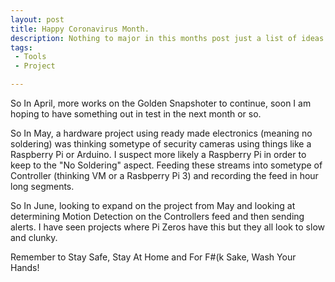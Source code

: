 ```yaml
---
layout: post
title: Happy Coronavirus Month.
description: Nothing to major in this months post just a list of ideas to keep use busy whilst Socially Isolating.
tags:
 - Tools
 - Project

---
```


So In April, more works on the Golden Snapshoter to continue, soon I am hoping to have something out in test in the next month or so.
<br />

So In May, a hardware project using ready made electronics (meaning no soldering) was thinking sometype of security cameras using things like a Raspberry Pi or Arduino. I suspect more likely a Raspberry Pi in order to keep to the "No Soldering" aspect. Feeding these streams into sometype of Controller (thinking VM or a Rasbperry Pi 3) and recording the feed in hour long segments.
<br />

So In June, looking to expand on the project from May and looking at determining Motion Detection on the Controllers feed and then sending alerts. I have seen projects where Pi Zeros have this but they all look to slow and clunky.
<br />

Remember to Stay Safe, Stay At Home and For F#(k Sake, Wash Your Hands!
